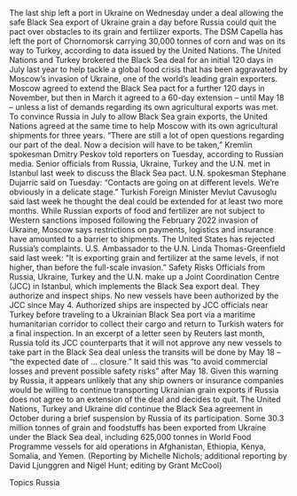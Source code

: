 The last ship left a port in Ukraine on Wednesday under a deal allowing the safe Black Sea export of Ukraine grain a day before Russia could quit the pact over obstacles to its grain and fertilizer exports.
The DSM Capella has left the port of Chornomorsk carrying 30,000 tonnes of corn and was on its way to Turkey, according to data issued by the United Nations.
The United Nations and Turkey brokered the Black Sea deal for an initial 120 days in July last year to help tackle a global food crisis that has been aggravated by Moscow’s invasion of Ukraine, one of the world’s leading grain exporters.
Moscow agreed to extend the Black Sea pact for a further 120 days in November, but then in March it agreed to a 60-day extension – until May 18 – unless a list of demands regarding its own agricultural exports was met.
To convince Russia in July to allow Black Sea grain exports, the United Nations agreed at the same time to help Moscow with its own agricultural shipments for three years.
“There are still a lot of open questions regarding our part of the deal. Now a decision will have to be taken,” Kremlin spokesman Dmitry Peskov told reporters on Tuesday, according to Russian media.
Senior officials from Russia, Ukraine, Turkey and the U.N. met in Istanbul last week to discuss the Black Sea pact. U.N. spokesman Stephane Dujarric said on Tuesday: “Contacts are going on at different levels. We’re obviously in a delicate stage.”
Turkish Foreign Minister Mevlut Cavusoglu said last week he thought the deal could be extended for at least two more months.
While Russian exports of food and fertilizer are not subject to Western sanctions imposed following the February 2022 invasion of Ukraine, Moscow says restrictions on payments, logistics and insurance have amounted to a barrier to shipments.
The United States has rejected Russia’s complaints. U.S. Ambassador to the U.N. Linda Thomas-Greenfield said last week: “It is exporting grain and fertilizer at the same levels, if not higher, than before the full-scale invasion.”
Safety Risks
Officials from Russia, Ukraine, Turkey and the U.N. make up a Joint Coordination Centre (JCC) in Istanbul, which implements the Black Sea export deal. They authorize and inspect ships. No new vessels have been authorized by the JCC since May 4.
Authorized ships are inspected by JCC officials near Turkey before traveling to a Ukrainian Black Sea port via a maritime humanitarian corridor to collect their cargo and return to Turkish waters for a final inspection.
In an excerpt of a letter seen by Reuters last month, Russia told its JCC counterparts that it will not approve any new vessels to take part in the Black Sea deal unless the transits will be done by May 18 – “the expected date of … closure.”
It said this was “to avoid commercial losses and prevent possible safety risks” after May 18.
Given this warning by Russia, it appears unlikely that any ship owners or insurance companies would be willing to continue transporting Ukrainian grain exports if Russia does not agree to an extension of the deal and decides to quit.
The United Nations, Turkey and Ukraine did continue the Black Sea agreement in October during a brief suspension by Russia of its participation.
Some 30.3 million tonnes of grain and foodstuffs has been exported from Ukraine under the Black Sea deal, including 625,000 tonnes in World Food Programme vessels for aid operations in Afghanistan, Ethiopia, Kenya, Somalia, and Yemen.
(Reporting by Michelle Nichols; additional reporting by David Ljunggren and Nigel Hunt; editing by Grant McCool)

Topics
Russia
